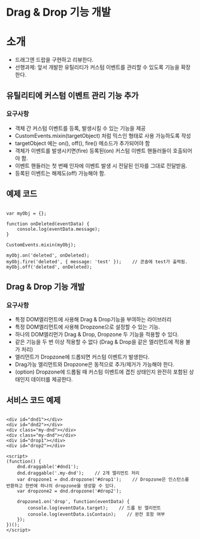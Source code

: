 Drag & Drop 기능 개발
===============

# 소개

- 드래그엔 드랍을 구현하고 리뷰한다.
- 선행과제: 앞서 개발한 유틸리티가 커스텀 이벤트를 관리할 수 있도록 기능을 확장한다.

## 유틸리티에 커스텀 이벤트 관리 기능 추가

### 요구사항

- 객체 간 커스텀 이벤트를 등록, 발생시킬 수 있는 기능을 제공
- CustomEvents.mixin(targetObject) 처럼 믹스인 형태로 사용 가능하도록 작성
- targetObject 에는 on(), off(), fire() 메소드가 추가되어야 함
- 객체가 이벤트를 발생시키면(fire) 등록된(on) 커스텀 이벤트 핸들러들이 호출되어야 함.
- 이벤트 핸들러는 첫 번째 인자에 이벤트 발생 시 전달된 인자를 그대로 전달받음.
- 등록된 이벤트는 해제도(off) 가능해야 함.

## 예제 코드

~~~

var myObj = {};

function onDeleted(eventData) {
    console.log(eventData.message);
}

CustomEvents.mixin(myObj);

myObj.on('deleted', onDeleted);
myObj.fire('deleted', { message: 'test' });    // 콘솔에 test가 출력됨.
myObj.off('deleted', onDeleted);

~~~

## Drag & Drop 기능 개발

### 요구사항

- 특정 DOM엘리먼트에 사용해 Drag & Drop기능을 부여하는 라이브러리
- 특정 DOM엘리먼트에 사용해 Dropzone으로 설정할 수 있는 기능.
- 하나의 DOM엘리먼가 Drag & Drop, Dropzone 두 기능을 적용할 수 있다.
- 같은 기능을 두 번 이상 적용할 수 없다 (Drag & Drop을 같은 엘리먼트에 적용 불가 처리)
- 엘리먼트가 Dropzone에 드롭되면 커스텀 이벤트가 발생한다.
- Drag가능 엘리먼트와 Dropzone은 동적으로 추가/제거가 가능해야 한다.
- (option) Dropzone에 드롭될 때 커스텀 이벤트에 겹친 상태인지 완전히 포함된 상태인지 데이터를 제공한다.

## 서비스 코드 예제

~~~

<div id="dnd1"></div>
<div id="dnd2"></div>
<div class="my-dnd"></div>
<div class="my-dnd"></div>
<div id="drop1"></div>
<div id="drop2"></div>

<script>
(function() {
    dnd.draggable('#dnd1');
    dnd.draggable('.my-dnd');    // 2개 엘리먼트 처리
    var dropzone1 = dnd.dropzone('#drop1');    // Dropzone은 인스턴스를 반환하고 한번에 하나의 dropzone을 생성할 수 있다.
    var dropzone2 = dnd.dropzone('#drop2');

    dropzone1.on('drop', function(eventData) {
        console.log(eventData.target);    // 드롭 된 엘리먼트
        console.log(eventData.isContain);    // 완전 포함 여부
    });
})();
</script>

~~~
